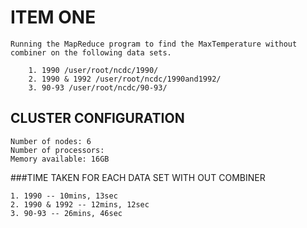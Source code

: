 # ITEM ONE

```
Running the MapReduce program to find the MaxTemperature without combiner on the following data sets.

	1. 1990 /user/root/ncdc/1990/
	2. 1990 & 1992 /user/root/ncdc/1990and1992/
	3. 90-93 /user/root/ncdc/90-93/
```

## CLUSTER CONFIGURATION 
	Number of nodes: 6
	Number of processors:
	Memory available: 16GB
	

###TIME TAKEN FOR EACH DATA SET WITH OUT COMBINER
```
1. 1990 -- 10mins, 13sec
2. 1990 & 1992 -- 12mins, 12sec
3. 90-93 -- 26mins, 46sec
```